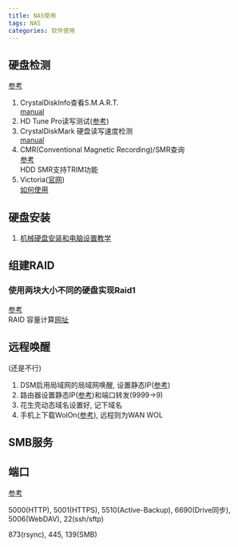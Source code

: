 ```yaml
---
title: NAS使用
tags: NAS
categories: 软件使用
---
```

## 硬盘检测
[参考](https://post.smzdm.com/p/az5eqq9r/)
1. CrystalDiskInfo查看S.M.A.R.T.  
[manual](https://crystalmark.info/en/software/CrystalDiskInfo/)
2. HD Tune Pro读写测试([参考](https://www.zhihu.com/tardis/bd/art/577660899))
3. CrystalDiskMark 硬盘读写速度检测  
[manual](https://crystalmark.info/en/software/crystaldiskmark/)
4. CMR(Conventional Magnetic Recording)/SMR查询  
[参考](https://zhuanlan.zhihu.com/p/570142810)  
HDD SMR支持TRIM功能
5. Victoria([官网](https://hdd.by/victoria/))  
[如何使用](https://www.cnblogs.com/kjcy8/p/17037779.html)

## 硬盘安装
1. [机械硬盘安装和电脑设置教学](https://www.bilibili.com/video/BV1kY411K75H)

## 组建RAID
### 使用两块大小不同的硬盘实现Raid1
[参考](https://blog.csdn.net/sunhaobo1996/article/details/86040363)  
RAID 容量计算[网址](https://www.synology.cn/zh-cn/support/RAID_calculator)

## 远程唤醒
(还是不行)
1. DSM启用局域网的局域网唤醒, 设置静态IP([参考](https://zhuanlan.zhihu.com/p/66867515))
2. 路由器设置静态IP([参考](https://zhuanlan.zhihu.com/p/64085840))和端口转发(9999→9)
3. 花生壳动态域名设置好, 记下域名
4. 手机上下载WolOn([参考](https://post.smzdm.com/p/a3gvkwv5/)), 远程则为WAN WOL

## SMB服务

## 端口
[参考](https://kb.synology.cn/zh-cn/DSM/tutorial/What_network_ports_are_used_by_Synology_services)

5000(HTTP), 5001(HTTPS), 5510(Active-Backup), 6690(Drive同步), 5006(WebDAV), 22(ssh/sftp)

873(rsync), 445, 139(SMB)